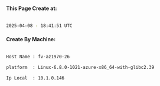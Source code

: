 
   
#### This Page Create at:

```bash

2025-04-08 - 18:41:51 UTC

```

#### Create By Machine:

```bash

Host Name : fv-az1970-26

platform  : Linux-6.8.0-1021-azure-x86_64-with-glibc2.39

Ip Local  : 10.1.0.146

```

